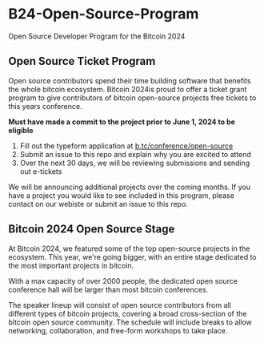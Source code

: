 # B24-Open-Source-Program
Open Source Developer Program for the Bitcoin 2024

## Open Source Ticket Program

Open source contributors spend their time building software that benefits the whole bitcoin ecosystem. Bitcoin 2024is proud to offer a ticket grant program to give contributors of bitcoin open-source projects free tickets to this years conference.

**Must have made a commit to the project prior to June 1, 2024 to be eligible**

1. Fill out the typeform application at [b.tc/conference/open-source](https://b.tc/conference/2024/opensource-ticket)
2. Submit an issue to this repo and explain why you are excited to attend
3. Over the next 30 days, we will be reviewing submissions and sending out e-tickets

We will be announcing additional projects over the coming months. If you have a project you would like to see included in this program, please contact on our webiste or submit an issue to this repo.


## Bitcoin 2024 Open Source Stage

At Bitcoin 2024, we featured some of the top open-source projects in the ecosystem. This year, we're going bigger, with an entire stage dedicated to the most important projects in bitcoin.
‍

With a max capacity of over 2000 people, the dedicated open source conference hall will be larger than most bitcoin conferences. 

The speaker lineup will consist of open source contributors from all different types of bitcoin projects, covering a broad cross-section of the bitcoin open source community. The schedule will include breaks to allow networking, collaboration, and free-form workshops to take place.

